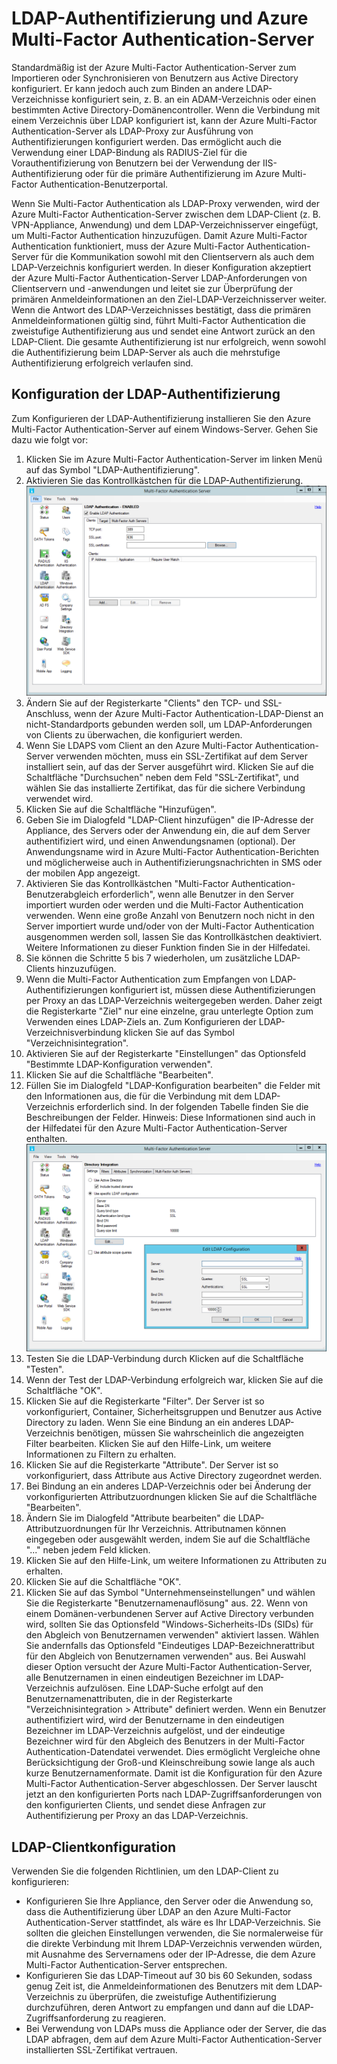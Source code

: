 <properties 
	pageTitle="LDAP-Authentifizierung und Azure Multi-Factor Authentication-Server" 
	description="Dies ist die Azure Multi-Factor Authentication-Seite, die bei der Bereitstellung der LDAP-Authentifizierung und des Azure Multi-Factor Authentication-Servers Unterstützung bietet." 
	services="multi-factor-authentication" 
	documentationCenter="" 
	authors="billmath" 
	manager="stevenpo" 
	editor="curtand"/>

<tags 
	ms.service="multi-factor-authentication" 
	ms.workload="identity" 
	ms.tgt_pltfrm="na" 
	ms.devlang="na" 
	ms.topic="get-started-article" 
	ms.date="02/18/2016" 
	ms.author="billmath"/>

# LDAP-Authentifizierung und Azure Multi-Factor Authentication-Server 


Standardmäßig ist der Azure Multi-Factor Authentication-Server zum Importieren oder Synchronisieren von Benutzern aus Active Directory konfiguriert. Er kann jedoch auch zum Binden an andere LDAP-Verzeichnisse konfiguriert sein, z. B. an ein ADAM-Verzeichnis oder einen bestimmten Active Directory-Domänencontroller. Wenn die Verbindung mit einem Verzeichnis über LDAP konfiguriert ist, kann der Azure Multi-Factor Authentication-Server als LDAP-Proxy zur Ausführung von Authentifizierungen konfiguriert werden. Das ermöglicht auch die Verwendung einer LDAP-Bindung als RADIUS-Ziel für die Vorauthentifizierung von Benutzern bei der Verwendung der IIS-Authentifizierung oder für die primäre Authentifizierung im Azure Multi-Factor Authentication-Benutzerportal.

Wenn Sie Multi-Factor Authentication als LDAP-Proxy verwenden, wird der Azure Multi-Factor Authentication-Server zwischen dem LDAP-Client (z. B. VPN-Appliance, Anwendung) und dem LDAP-Verzeichnisserver eingefügt, um Multi-Factor Authentication hinzuzufügen. Damit Azure Multi-Factor Authentication funktioniert, muss der Azure Multi-Factor Authentication-Server für die Kommunikation sowohl mit den Clientservern als auch dem LDAP-Verzeichnis konfiguriert werden. In dieser Konfiguration akzeptiert der Azure Multi-Factor Authentication-Server LDAP-Anforderungen von Clientservern und -anwendungen und leitet sie zur Überprüfung der primären Anmeldeinformationen an den Ziel-LDAP-Verzeichnisserver weiter. Wenn die Antwort des LDAP-Verzeichnisses bestätigt, dass die primären Anmeldeinformationen gültig sind, führt Multi-Factor Authentication die zweistufige Authentifizierung aus und sendet eine Antwort zurück an den LDAP-Client. Die gesamte Authentifizierung ist nur erfolgreich, wenn sowohl die Authentifizierung beim LDAP-Server als auch die mehrstufige Authentifizierung erfolgreich verlaufen sind.





## Konfiguration der LDAP-Authentifizierung


Zum Konfigurieren der LDAP-Authentifizierung installieren Sie den Azure Multi-Factor Authentication-Server auf einem Windows-Server. Gehen Sie dazu wie folgt vor:

1. Klicken Sie im Azure Multi-Factor Authentication-Server im linken Menü auf das Symbol "LDAP-Authentifizierung".
2. Aktivieren Sie das Kontrollkästchen für die LDAP-Authentifizierung.![LDAP-Authentifizierung](./media/multi-factor-authentication-get-started-server-ldap/ldap2.png) 
3. Ändern Sie auf der Registerkarte "Clients" den TCP- und SSL-Anschluss, wenn der Azure Multi-Factor Authentication-LDAP-Dienst an nicht-Standardports gebunden werden soll, um LDAP-Anforderungen von Clients zu überwachen, die konfiguriert werden.
4. Wenn Sie LDAPS vom Client an den Azure Multi-Factor Authentication-Server verwenden möchten, muss ein SSL-Zertifikat auf dem Server installiert sein, auf das der Server ausgeführt wird. Klicken Sie auf die Schaltfläche "Durchsuchen" neben dem Feld "SSL-Zertifikat", und wählen Sie das installierte Zertifikat, das für die sichere Verbindung verwendet wird. 
5. Klicken Sie auf die Schaltfläche "Hinzufügen".
6. Geben Sie im Dialogfeld "LDAP-Client hinzufügen" die IP-Adresse der Appliance, des Servers oder der Anwendung ein, die auf dem Server authentifiziert wird, und einen Anwendungsnamen (optional). Der Anwendungsname wird in Azure Multi-Factor Authentication-Berichten und möglicherweise auch in Authentifizierungsnachrichten in SMS oder der mobilen App angezeigt.
7. Aktivieren Sie das Kontrollkästchen "Multi-Factor Authentication-Benutzerabgleich erforderlich", wenn alle Benutzer in den Server importiert wurden oder werden und die Multi-Factor Authentication verwenden. Wenn eine große Anzahl von Benutzern noch nicht in den Server importiert wurde und/oder von der Multi-Factor Authentication ausgenommen werden soll, lassen Sie das Kontrollkästchen deaktiviert. Weitere Informationen zu dieser Funktion finden Sie in der Hilfedatei. 
8. Sie können die Schritte 5 bis 7 wiederholen, um zusätzliche LDAP-Clients hinzuzufügen.
9. Wenn die Multi-Factor Authentication zum Empfangen von LDAP-Authentifizierungen konfiguriert ist, müssen diese Authentifizierungen per Proxy an das LDAP-Verzeichnis weitergegeben werden. Daher zeigt die Registerkarte "Ziel" nur eine einzelne, grau unterlegte Option zum Verwenden eines LDAP-Ziels an. Zum Konfigurieren der LDAP-Verzeichnisverbindung klicken Sie auf das Symbol "Verzeichnisintegration". 
10. Aktivieren Sie auf der Registerkarte "Einstellungen" das Optionsfeld "Bestimmte LDAP-Konfiguration verwenden".
11. Klicken Sie auf die Schaltfläche "Bearbeiten".
12. Füllen Sie im Dialogfeld "LDAP-Konfiguration bearbeiten" die Felder mit den Informationen aus, die für die Verbindung mit dem LDAP-Verzeichnis erforderlich sind. In der folgenden Tabelle finden Sie die Beschreibungen der Felder. Hinweis: Diese Informationen sind auch in der Hilfedatei für den Azure Multi-Factor Authentication-Server enthalten.![Verzeichnisintegration](./media/multi-factor-authentication-get-started-server-ldap/ldap.png) 
13. Testen Sie die LDAP-Verbindung durch Klicken auf die Schaltfläche "Testen".
14. Wenn der Test der LDAP-Verbindung erfolgreich war, klicken Sie auf die Schaltfläche "OK". 
15. Klicken Sie auf die Registerkarte "Filter". Der Server ist so vorkonfiguriert, Container, Sicherheitsgruppen und Benutzer aus Active Directory zu laden. Wenn Sie eine Bindung an ein anderes LDAP-Verzeichnis benötigen, müssen Sie wahrscheinlich die angezeigten Filter bearbeiten. Klicken Sie auf den Hilfe-Link, um weitere Informationen zu Filtern zu erhalten.
16. Klicken Sie auf die Registerkarte "Attribute". Der Server ist so vorkonfiguriert, dass Attribute aus Active Directory zugeordnet werden.
17. Bei Bindung an ein anderes LDAP-Verzeichnis oder bei Änderung der vorkonfigurierten Attributzuordnungen klicken Sie auf die Schaltfläche "Bearbeiten".
18. Ändern Sie im Dialogfeld "Attribute bearbeiten" die LDAP-Attributzuordnungen für Ihr Verzeichnis. Attributnamen können eingegeben oder ausgewählt werden, indem Sie auf die Schaltfläche "..." neben jedem Feld klicken.
19. Klicken Sie auf den Hilfe-Link, um weitere Informationen zu Attributen zu erhalten.
20. Klicken Sie auf die Schaltfläche "OK".
21. Klicken Sie auf das Symbol "Unternehmenseinstellungen" und wählen Sie die Registerkarte "Benutzernamenauflösung" aus. 22. Wenn von einem Domänen-verbundenen Server auf Active Directory verbunden wird, sollten Sie das Optionsfeld "Windows-Sicherheits-IDs (SIDs) für den Abgleich von Benutzernamen verwenden" aktiviert lassen. Wählen Sie andernfalls das Optionsfeld "Eindeutiges LDAP-Bezeichnerattribut für den Abgleich von Benutzernamen verwenden" aus. Bei Auswahl dieser Option versucht der Azure Multi-Factor Authentication-Server, alle Benutzernamen in einen eindeutigen Bezeichner im LDAP-Verzeichnis aufzulösen. Eine LDAP-Suche erfolgt auf den Benutzernamenattributen, die in der Registerkarte "Verzeichnisintegration > Attribute" definiert werden. Wenn ein Benutzer authentifiziert wird, wird der Benutzername in den eindeutigen Bezeichner im LDAP-Verzeichnis aufgelöst, und der eindeutige Bezeichner wird für den Abgleich des Benutzers in der Multi-Factor Authentication-Datendatei verwendet. Dies ermöglicht Vergleiche ohne Berücksichtigung der Groß-und Kleinschreibung sowie lange als auch kurze Benutzernamenformate. Damit ist die Konfiguration für den Azure Multi-Factor Authentication-Server abgeschlossen. Der Server lauscht jetzt an den konfigurierten Ports nach LDAP-Zugriffsanforderungen von den konfigurierten Clients, und sendet diese Anfragen zur Authentifizierung per Proxy an das LDAP-Verzeichnis.


## LDAP-Clientkonfiguration

Verwenden Sie die folgenden Richtlinien, um den LDAP-Client zu konfigurieren:

- Konfigurieren Sie Ihre Appliance, den Server oder die Anwendung so, dass die Authentifizierung über LDAP an den Azure Multi-Factor Authentication-Server stattfindet, als wäre es Ihr LDAP-Verzeichnis. Sie sollten die gleichen Einstellungen verwenden, die Sie normalerweise für die direkte Verbindung mit Ihrem LDAP-Verzeichnis verwenden würden, mit Ausnahme des Servernamens oder der IP-Adresse, die dem Azure Multi-Factor Authentication-Server entsprechen. 
- Konfigurieren Sie das LDAP-Timeout auf 30 bis 60 Sekunden, sodass genug Zeit ist, die Anmeldeinformationen des Benutzers mit dem LDAP-Verzeichnis zu überprüfen, die zweistufige Authentifizierung durchzuführen, deren Antwort zu empfangen und dann auf die LDAP-Zugriffsanforderung zu reagieren. 
- Bei Verwendung von LDAPs muss die Appliance oder der Server, die das LDAP abfragen, dem auf dem Azure Multi-Factor Authentication-Server installierten SSL-Zertifikat vertrauen.

<!---HONumber=AcomDC_0224_2016-->
